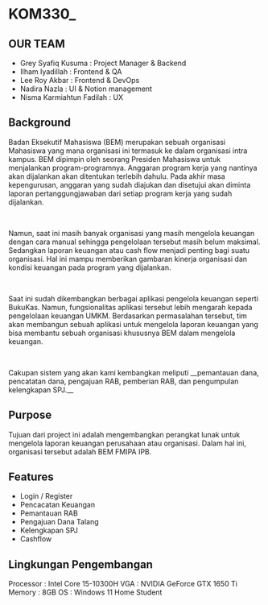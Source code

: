 # KOM330\_

## OUR TEAM

- Grey Syafiq Kusuma : Project Manager & Backend
- Ilham Iyadillah : Frontend & QA
- Lee Roy Akbar : Frontend & DevOps
- Nadira Nazla : UI & Notion management
- Nisma Karmiahtun Fadilah : UX

## Background

<p>Badan Eksekutif Mahasiswa (BEM) merupakan sebuah organisasi Mahasiswa yang mana organisasi ini termasuk ke dalam organisasi intra kampus. BEM dipimpin oleh seorang Presiden Mahasiswa untuk menjalankan program-programnya. Anggaran program kerja yang nantinya akan dijalankan akan ditentukan terlebih dahulu. Pada akhir masa kepengurusan, anggaran yang sudah diajukan dan disetujui akan diminta laporan pertanggungjawaban dari setiap program kerja yang sudah dijalankan. </p><br>

<p>Namun, saat ini masih banyak organisasi yang masih mengelola keuangan dengan cara manual sehingga pengelolaan tersebut masih belum maksimal. Sedangkan laporan keuangan atau cash flow menjadi penting bagi suatu organisasi. Hal ini mampu memberikan gambaran kinerja organisasi dan kondisi keuangan pada program yang dijalankan. </p><br>
<p>Saat ini sudah dikembangkan berbagai aplikasi pengelola keuangan seperti BukuKas. Namun, fungsionalitas aplikasi tersebut lebih mengarah kepada pengelolaan keuangan UMKM. Berdasarkan permasalahan tersebut, tim akan membangun sebuah aplikasi untuk mengelola laporan keuangan yang bisa membantu sebuah organisasi khususnya BEM dalam mengelola keuangan.</p><br>
<p>Cakupan sistem yang akan kami kembangkan meliputi __pemantauan dana, pencatatan dana, pengajuan RAB, pemberian RAB, dan pengumpulan kelengkapan SPJ.__</p>

## Purpose

Tujuan dari project ini adalah mengembangkan perangkat lunak untuk mengelola laporan keuangan perusahaan atau organisasi. Dalam hal ini, organisasi tersebut adalah BEM FMIPA IPB.

## Features

- Login / Register
- Pencacatan Keuangan
- Pemantauan RAB
- Pengajuan Dana Talang
- Kelengkapan SPJ
- Cashflow

## Lingkungan Pengembangan

Processor : Intel Core 15-10300H 
VGA : NVIDIA  GeForce GTX 1650 Ti
Memory : 8GB
OS : Windows 11 Home Student

